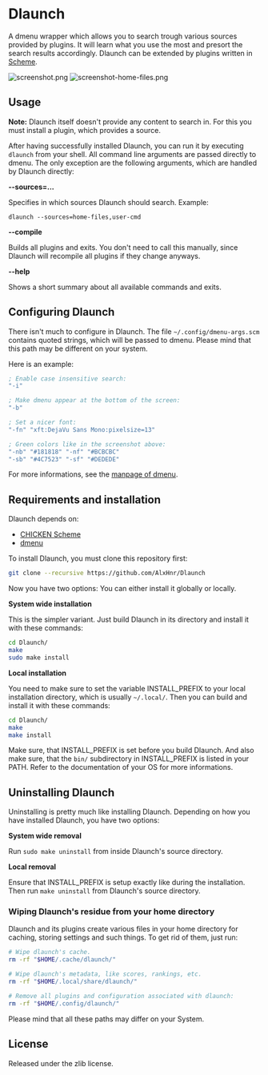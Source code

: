 # Dlaunch

A dmenu wrapper which allows you to search trough various sources provided
by plugins. It will learn what you use the most and presort the search
results accordingly. Dlaunch can be extended by plugins written in
[Scheme](https://en.wikipedia.org/wiki/Scheme_(programming_language)).

![screenshot.png](https://raw.github.com/AlxHnr/Dlaunch/master/screenshots/dlaunch.png)
![screenshot-home-files.png](https://raw.github.com/AlxHnr/Dlaunch/master/screenshots/home-files.png)

## Usage

**Note:** Dlaunch itself doesn't provide any content to search in. For this
you must install a plugin, which provides a source.

After having successfully installed Dlaunch, you can run it by executing
`dlaunch` from your shell. All command line arguments are passed directly
to dmenu. The only exception are the following arguments, which are handled
by Dlaunch directly:

**--sources=...**

Specifies in which sources Dlaunch should search. Example:

`dlaunch --sources=home-files,user-cmd`

**--compile**

Builds all plugins and exits. You don't need to call this manually, since
Dlaunch will recompile all plugins if they change anyways.

**--help**

Shows a short summary about all available commands and exits.

## Configuring Dlaunch

There isn't much to configure in Dlaunch. The file
`~/.config/dmenu-args.scm` contains quoted strings, which will be passed to
dmenu. Please mind that this path may be different on your system.

Here is an example:

```scm
; Enable case insensitive search:
"-i"

; Make dmenu appear at the bottom of the screen:
"-b"

; Set a nicer font:
"-fn" "xft:DejaVu Sans Mono:pixelsize=13"

; Green colors like in the screenshot above:
"-nb" "#181818" "-nf" "#BCBCBC"
"-sb" "#4C7523" "-sf" "#DEDEDE"
```

For more informations, see the
[manpage of dmenu](http://linux.die.net/man/1/dmenu).

## Requirements and installation

Dlaunch depends on:

* [CHICKEN Scheme](http://call-cc.org)
* [dmenu](http://tools.suckless.org/dmenu/)

To install Dlaunch, you must clone this repository first:

```sh
git clone --recursive https://github.com/AlxHnr/Dlaunch
```

Now you have two options: You can either install it globally or locally.

**System wide installation**

This is the simpler variant. Just build Dlaunch in its directory and
install it with these commands:

```sh
cd Dlaunch/
make
sudo make install
```

**Local installation**

You need to make sure to set the variable INSTALL\_PREFIX to your local
installation directory, which is usually `~/.local/`. Then you can build
and install it with these commands:

```sh
cd Dlaunch/
make
make install
```

Make sure, that INSTALL\_PREFIX is set before you build Dlaunch. And also
make sure, that the `bin/` subdirectory in INSTALL\_PREFIX is listed in
your PATH. Refer to the documentation of your OS for more informations.

## Uninstalling Dlaunch

Uninstalling is pretty much like installing Dlaunch. Depending on how you
have installed Dlaunch, you have two options:

**System wide removal**

Run `sudo make uninstall` from inside Dlaunch's source directory.

**Local removal**

Ensure that INSTALL\_PREFIX is setup exactly like during the installation.
Then run `make uninstall` from Dlaunch's source directory.

### Wiping Dlaunch's residue from your home directory

Dlaunch and its plugins create various files in your home directory for
caching, storing settings and such things. To get rid of them, just run:

```sh
# Wipe dlaunch's cache.
rm -rf "$HOME/.cache/dlaunch/"

# Wipe dlaunch's metadata, like scores, rankings, etc.
rm -rf "$HOME/.local/share/dlaunch/"

# Remove all plugins and configuration associated with dlaunch:
rm -rf "$HOME/.config/dlaunch/"
```

Please mind that all these paths may differ on your System.

## License

Released under the zlib license.
